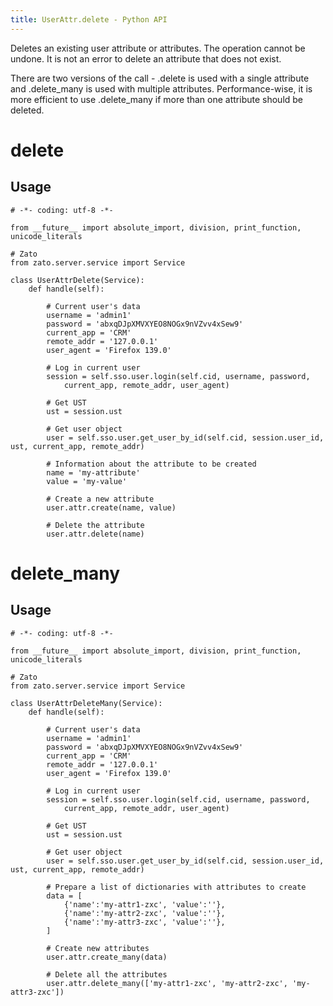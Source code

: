 ```yaml
---
title: UserAttr.delete - Python API
---
```


Deletes an existing user attribute or attributes. The operation cannot be undone. It is not an error to delete an attribute
that does not exist.

There are two versions of the call - .delete is used with a single attribute and .delete_many is used with multiple attributes.
Performance-wise, it is more efficient to use .delete_many if more than one attribute should be deleted.

delete
======

Usage
-----

``` {.python}
# -*- coding: utf-8 -*-

from __future__ import absolute_import, division, print_function, unicode_literals

# Zato
from zato.server.service import Service

class UserAttrDelete(Service):
    def handle(self):

        # Current user's data
        username = 'admin1'
        password = 'abxqDJpXMVXYEO8NOGx9nVZvv4xSew9'
        current_app = 'CRM'
        remote_addr = '127.0.0.1'
        user_agent = 'Firefox 139.0'

        # Log in current user
        session = self.sso.user.login(self.cid, username, password,
            current_app, remote_addr, user_agent)

        # Get UST
        ust = session.ust

        # Get user object
        user = self.sso.user.get_user_by_id(self.cid, session.user_id, ust, current_app, remote_addr)

        # Information about the attribute to be created
        name = 'my-attribute'
        value = 'my-value'

        # Create a new attribute
        user.attr.create(name, value)

        # Delete the attribute
        user.attr.delete(name)
```

delete_many
===========

Usage
-----

``` {.python}
# -*- coding: utf-8 -*-

from __future__ import absolute_import, division, print_function, unicode_literals

# Zato
from zato.server.service import Service

class UserAttrDeleteMany(Service):
    def handle(self):

        # Current user's data
        username = 'admin1'
        password = 'abxqDJpXMVXYEO8NOGx9nVZvv4xSew9'
        current_app = 'CRM'
        remote_addr = '127.0.0.1'
        user_agent = 'Firefox 139.0'

        # Log in current user
        session = self.sso.user.login(self.cid, username, password,
            current_app, remote_addr, user_agent)

        # Get UST
        ust = session.ust

        # Get user object
        user = self.sso.user.get_user_by_id(self.cid, session.user_id, ust, current_app, remote_addr)

        # Prepare a list of dictionaries with attributes to create
        data = [
            {'name':'my-attr1-zxc', 'value':''},
            {'name':'my-attr2-zxc', 'value':''},
            {'name':'my-attr3-zxc', 'value':''},
        ]

        # Create new attributes
        user.attr.create_many(data)

        # Delete all the attributes
        user.attr.delete_many(['my-attr1-zxc', 'my-attr2-zxc', 'my-attr3-zxc'])
```
